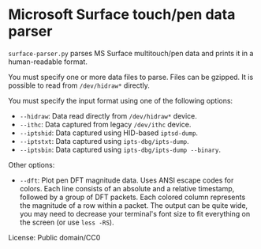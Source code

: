 Microsoft Surface touch/pen data parser
=======================================

`surface-parser.py` parses MS Surface multitouch/pen data and prints it in a human-readable format.

You must specify one or more data files to parse. Files can be gzipped. It is possible to read from `/dev/hidraw*` directly.

You must specify the input format using one of the following options:
- `--hidraw`: Data read directly from `/dev/hidraw*` device.
- `--ithc`: Data captured from legacy `/dev/ithc` device.
- `--iptshid`: Data captured using HID-based `iptsd-dump`.
- `--iptstxt`: Data captured using `ipts-dbg/ipts-dump`.
- `--iptsbin`: Data captured using `ipts-dbg/ipts-dump --binary`.

Other options:
- `--dft`:
	Plot pen DFT magnitude data. Uses ANSI escape codes for colors.
	Each line consists of an absolute and a relative timestamp, followed by a group of DFT packets. Each colored column represents the magnitude of a row within a packet.
	The output can be quite wide, you may need to decrease your terminal's font size to fit everything on the screen (or use `less -RS`).


License: Public domain/CC0

